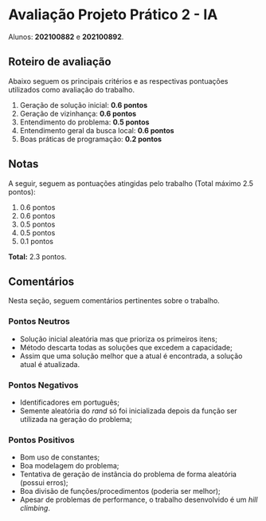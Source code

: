 # Avaliação Projeto Prático 2 - IA
Alunos: **202100882** e **202100892**.

## Roteiro de avaliação

Abaixo seguem os principais critérios e as respectivas pontuações utilizados como avaliação do trabalho.

1. Geração de solução inicial: **0.6 pontos**
2. Geração de vizinhança: **0.6 pontos**
3. Entendimento do problema: **0.5 pontos**
4. Entendimento geral da busca local: **0.6 pontos**
5. Boas práticas de programação: **0.2 pontos**

## Notas

A seguir, seguem as pontuações atingidas pelo trabalho (Total máximo 2.5 pontos): 

1. 0.6 pontos
2. 0.6 pontos
3. 0.5 pontos
4. 0.5 pontos
5. 0.1 pontos

**Total:** 2.3 pontos.

## Comentários

Nesta seção, seguem comentários pertinentes sobre o trabalho.

### Pontos Neutros
- Solução inicial aleatória mas que prioriza os primeiros itens;
- Método descarta todas as soluções que excedem a capacidade;
- Assim que uma solução melhor que a atual é encontrada, a solução atual é atualizada.

### Pontos Negativos
- Identificadores em português;
- Semente aleatória do *rand* só foi inicializada depois da função ser utilizada na geração do problema;

### Pontos Positivos
- Bom uso de constantes;
- Boa modelagem do problema;
- Tentativa de geração de instância do problema de forma aleatória (possui erros);
- Boa divisão de funções/procedimentos (poderia ser melhor);
- Apesar de problemas de performance, o trabalho desenvolvido é um *hill climbing*.